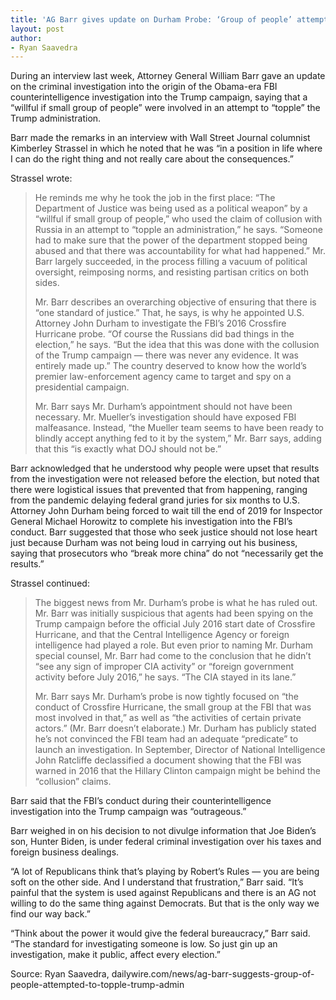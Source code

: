 ```yaml
---
title: 'AG Barr gives update on Durham Probe: ‘Group of people’ attempted to ‘topple’ Trump admin'
layout: post
author:
- Ryan Saavedra
---
```


During an interview last week, Attorney General William Barr gave an update on the criminal investigation into the origin of the Obama-era FBI counterintelligence investigation into the Trump campaign, saying that a “willful if small group of people” were involved in an attempt to “topple” the Trump administration.

Barr made the remarks in an interview with Wall Street Journal columnist Kimberley Strassel in which he noted that he was “in a position in life where I can do the right thing and not really care about the consequences.”

Strassel wrote:

> He reminds me why he took the job in the first place: “The Department of Justice was being used as a political weapon” by a “willful if small group of people,” who used the claim of collusion with Russia in an attempt to “topple an administration,” he says. “Someone had to make sure that the power of the department stopped being abused and that there was accountability for what had happened.” Mr. Barr largely succeeded, in the process filling a vacuum of political oversight, reimposing norms, and resisting partisan critics on both sides.
>
> Mr. Barr describes an overarching objective of ensuring that there is “one standard of justice.” That, he says, is why he appointed U.S. Attorney John Durham to investigate the FBI’s 2016 Crossfire Hurricane probe. “Of course the Russians did bad things in the election,” he says. “But the idea that this was done with the collusion of the Trump campaign — there was never any evidence. It was entirely made up.” The country deserved to know how the world’s premier law-enforcement agency came to target and spy on a presidential campaign.
>
> Mr. Barr says Mr. Durham’s appointment should not have been necessary. Mr. Mueller’s investigation should have exposed FBI malfeasance. Instead, “the Mueller team seems to have been ready to blindly accept anything fed to it by the system,” Mr. Barr says, adding that this “is exactly what DOJ should not be.”

Barr acknowledged that he understood why people were upset that results from the investigation were not released before the election, but noted that there were logistical issues that prevented that from happening, ranging from the pandemic delaying federal grand juries for six months to U.S. Attorney John Durham being forced to wait till the end of 2019 for Inspector General Michael Horowitz to complete his investigation into the FBI’s conduct. Barr suggested that those who seek justice should not lose heart just because Durham was not being loud in carrying out his business, saying that prosecutors who “break more china” do not “necessarily get the results.”

Strassel continued:

> The biggest news from Mr. Durham’s probe is what he has ruled out. Mr. Barr was initially suspicious that agents had been spying on the Trump campaign before the official July 2016 start date of Crossfire Hurricane, and that the Central Intelligence Agency or foreign intelligence had played a role. But even prior to naming Mr. Durham special counsel, Mr. Barr had come to the conclusion that he didn’t “see any sign of improper CIA activity” or “foreign government activity before July 2016,” he says. “The CIA stayed in its lane.”
>
> Mr. Barr says Mr. Durham’s probe is now tightly focused on “the conduct of Crossfire Hurricane, the small group at the FBI that was most involved in that,” as well as “the activities of certain private actors.” (Mr. Barr doesn’t elaborate.) Mr. Durham has publicly stated he’s not convinced the FBI team had an adequate “predicate” to launch an investigation. In September, Director of National Intelligence John Ratcliffe declassified a document showing that the FBI was warned in 2016 that the Hillary Clinton campaign might be behind the “collusion” claims.

Barr said that the FBI’s conduct during their counterintelligence investigation into the Trump campaign was “outrageous.”

Barr weighed in on his decision to not divulge information that Joe Biden’s son, Hunter Biden, is under federal criminal investigation over his taxes and foreign business dealings.

“A lot of Republicans think that’s playing by Robert’s Rules — you are being soft on the other side. And I understand that frustration,” Barr said. “It’s painful that the system is used against Republicans and there is an AG not willing to do the same thing against Democrats. But that is the only way we find our way back.”

“Think about the power it would give the federal bureaucracy,” Barr said. “The standard for investigating someone is low. So just gin up an investigation, make it public, affect every election.”

Source: Ryan Saavedra, dailywire.com/news/ag-barr-suggests-group-of-people-attempted-to-topple-trump-admin
